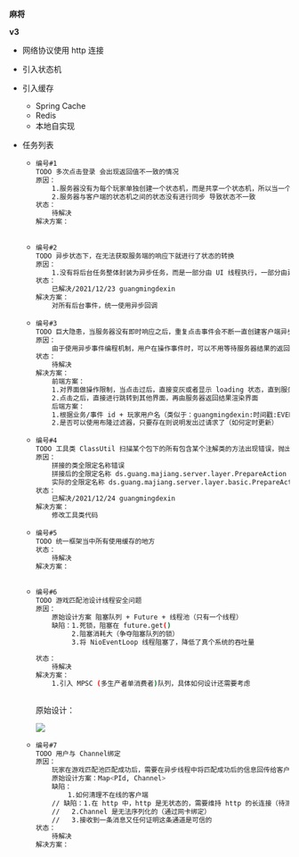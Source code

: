**麻将**



**v3**

- 网络协议使用 http 连接

- 引入状态机

- 引入缓存

  - Spring Cache
  - Redis
  - 本地自实现

- 任务列表

  - ```bash
    编号#1
    TODO 多次点击登录 会出现返回值不一致的情况
    原因：
    	1.服务器没有为每个玩家单独创建一个状态机，而是共享一个状态机，所以当一个玩家的状态改变后，会影响到其他玩家
    	2.服务器与客户端的状态机之间的状态没有进行同步 导致状态不一致
    状态：
        待解决
    解决方案：
        
    ```

  - ```bash
    编号#2
    TODO 异步状态下，在无法获取服务端的响应下就进行了状态的转换
    原因：
    	1.没有将后台任务整体封装为异步任务，而是一部分由 UI 线程执行，一部分由异步线程执行
    状态：
    	已解决/2021/12/23 guangmingdexin
    解决方案：
    	对所有后台事件，统一使用异步回调
    ```

  - ```bash
    编号#3
    TODO 巨大隐患，当服务器没有即时响应之后，重复点击事件会不断一直创建客户端异步线程去发送请求
    原因：
    	由于使用异步事件编程机制，用户在操作事件时，可以不用等待服务器结果的返回
    状态：
    	待解决
    解决方案：
    	前端方案：
    	1.对界面做操作限制，当点击过后，直接变灰或者显示 loading 状态，直到服务器操作成功，界面再执行相应回调
    	2.点击之后，直接进行跳转到其他界面，再由服务器返回结果渲染界面
    	后端方案：
    	1.根据业务/事件 id + 玩家用户名（类似于：guangmingdexin:时间戳:EVENT_LOGIN_ID）,将这个请求消息缓存在本地中，使用一个类似于 map 的记录，如果当小于多少时间频繁请求，直接请求失败，也可以防止无限制的创建异步线程
    	2.是否可以使用布隆过滤器，只要存在则说明发出过请求了（如何定时更新）
    ```

  - ```bash
    编号#4
    TODO 工具类 ClassUtil 扫描某个包下的所有包含某个注解类的方法出现错误，抛出异常java.lang.ClassNotFoundException
    原因：
    	拼接的类全限定名称错误
    	拼接后的全限定名称 ds.guang.majiang.server.layer.PrepareAction 
    	实际的全限定名称 ds.guang.majiang.server.layer.basic.PrepareAction 
    状态：
    	已解决/2021/12/24 guangmingdexin
    解决方案：
    	修改工具类代码
    ```

  - ```bash
    编号#5
    TODO 统一框架当中所有使用缓存的地方
    状态：
    	待解决
    解决方案：
    	
    ```

  - ```bash
    编号#6
    TODO 游戏匹配池设计线程安全问题
    原因：
    	原始设计方案 阻塞队列 + Future + 线程池（只有一个线程）
    	缺陷：1.死锁，阻塞在 future.get()
    		 2.阻塞消耗大（争夺阻塞队列的锁）
    		 3.将 NioEventLoop 线程阻塞了，降低了真个系统的吞吐量
    		
    状态：
    	待解决
    解决方案：
    	1.引入 MPSC (多生产者单消费者)队列，具体如何设计还需要考虑
    	
    ```
    
    原始设计：
    
    ![](C:\Users\guangyong.deng\Desktop\project\majiang\record-png\match-pool.png)
    
  - ```bash
    编号#7
    TODO 用户与 Channel绑定
    原因：
    	玩家在游戏匹配池匹配成功后，需要在异步线程中将匹配成功后的信息回传给客户端，此时就涉及到了如何获取玩家客户端的能力
    	原始设计方案：Map<PId, Channel>
        缺陷：
        	1.如何清理不在线的客户端
    	// 缺陷：1.在 http 中，http 是无状态的，需要维持 http 的长连接（待测试！）
    	//	 2.Channel 是无法序列化的（通过网卡绑定）
    	//	 3.接收到一条消息又任何证明这条通道是可信的
    状态：
    	待解决
    解决方案：
    	
    ```
  
    
  
  

